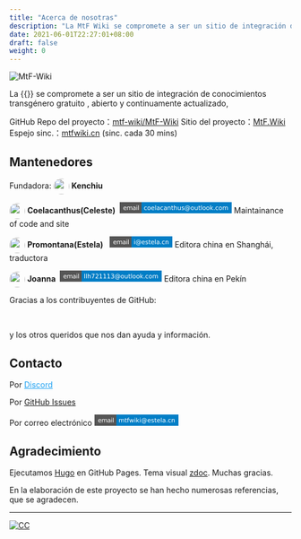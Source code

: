 ```yaml
---
title: "Acerca de nosotras"
description: "La MtF Wiki se compromete a ser un sitio de integración de conocimientos transgénero gratuito , abierto y continuamente actualizado,"
date: 2021-06-01T22:27:01+08:00
draft: false
weight: 0
---
```


![MtF-Wiki](/new/mtf-wiki-long.svg)

La {{<mtf-wiki>}} se compromete a ser un sitio de integración de conocimientos transgénero gratuito , abierto y continuamente actualizado,

<i class="bi bi-github" aria-label="GitHub"></i> GitHub Repo del proyecto：[mtf-wiki/MtF-Wiki](https://github.com/mtf-wiki/MtF-Wiki/)
<i class="bi bi-link-45deg" aria-label="Website"></i> Sitio del proyecto：[MtF.Wiki](https://mtf.wiki/)
<i class="bi bi-link-45deg" aria-label="Website"></i>Espejo sinc.：[mtfwiki.cn](https://mtfwiki.cn/) (sinc. cada 30 mins)

<link rel="stylesheet" href="https://cdn.jsdelivr.net/npm/bootstrap-icons@1.5.0/font/bootstrap-icons.css">

## Mantenedores

Fundadora: <img src="https://avatars.githubusercontent.com/u/27522149?s=64?v=4" style="display: inline; height:2em;vertical-align: middle; border-radius: 50%;"/> **Kenchiu** <a style="color: unset;" href="https://github.com/kenchiu233"><i class="bi bi-github" aria-label="GitHub"></i></a>

<img src="https://avatars.githubusercontent.com/u/43064781?v=4?s=64" style="display: inline; height:2em;vertical-align: middle; border-radius: 50%;"/> **Coelacanthus(Celeste)** <a style="color: unset;" href="https://github.com/CoelacanthusHex"><i class="bi bi-github" aria-label="GitHub"></i></a>&nbsp;<a href=" mailto:coelacanthus@outlook.com"><svg xmlns="http://www.w3.org/2000/svg" xmlns:xlink="http://www.w3.org/1999/xlink" width="200" height="20" role="img" aria-label="email: coelacanthus@outlook.com"><title>email: coelacanthus@outlook.com</title><g shape-rendering="crispEdges"><rect width="39" height="20" fill="#555"/><rect x="39" width="161" height="20" fill="#007ec6"/></g><g fill="#fff" text-anchor="middle" font-family="Verdana,Geneva,DejaVu Sans,sans-serif" text-rendering="geometricPrecision" font-size="110"><text x="205" y="140" transform="scale(.1)" fill="#fff" textLength="290">email</text><text x="1185" y="140" transform="scale(.1)" fill="#fff" textLength="1510">coelacanthus@outlook.com</text></g></svg></a>
Maintainance of code and site

<img src="https://avatars.githubusercontent.com/u/26759054?v=4?s=64" style="display: inline; height:2em;vertical-align: middle; border-radius: 50%;"/> **Promontana(Estela)** <a style="color: unset;" href="http://github.com/saeziae"><i class="bi bi-github" aria-label="GitHub"></i></a>&nbsp;<a style="color: unset;" href="http://twitter.com/saeziae"><i class="bi bi-twitter" style="color:#1DA1F2" aria-label="Twitter"></i></a>&nbsp;<a href="mailto:i@estela.cn"><svg xmlns="http://www.w3.org/2000/svg" xmlns:xlink="http://www.w3.org/1999/xlink" width="112" height="20" role="img" aria-label="email: i@estela.cn"><title>email: i@estela.cn</title><g shape-rendering="crispEdges"><rect width="39" height="20" fill="#555"/><rect x="39" width="73" height="20" fill="#007ec6"/></g><g fill="#fff" text-anchor="middle" font-family="Verdana,Geneva,DejaVu Sans,sans-serif" text-rendering="geometricPrecision" font-size="110"><text x="205" y="140" transform="scale(.1)" fill="#fff" textLength="290">email</text><text x="745" y="140" transform="scale(.1)" fill="#fff" textLength="630">i@estela.cn</text></g></svg></a>
Editora china en Shanghái, traductora

<img src="https://avatars.githubusercontent.com/u/44055214?v=4?s=64" style="display: inline; height:2em;vertical-align: middle; border-radius: 50%;"/> **Joanna** <a style="color: unset;" href="http://github.com/llh721113" class="bi bi-github" aria-label="GitHub"></i></a>&nbsp;<a href=" mailto:llh721113@outlook.com"><svg xmlns="http://www.w3.org/2000/svg" xmlns:xlink="http://www.w3.org/1999/xlink" width="182" height="20" role="img" aria-label="email: llh721113@outlook.com"><title>email: llh721113@outlook.com</title><g shape-rendering="crispEdges"><rect width="39" height="20" fill="#555"/><rect x="39" width="143" height="20" fill="#007ec6"/></g><g fill="#fff" text-anchor="middle" font-family="Verdana,Geneva,DejaVu Sans,sans-serif" text-rendering="geometricPrecision" font-size="110"><text x="205" y="140" transform="scale(.1)" fill="#fff" textLength="290">email</text><text x="1095" y="140" transform="scale(.1)" fill="#fff" textLength="1330">llh721113@outlook.com</text></g></svg></a>
Editora china en Pekín

Gracias a los contribuyentes de GitHub:

<div style="padding: 0 1rem;margin: 0 0 1rem;margin-block-start: 1em;margin-block-end: 1em"><ul id="cons" style="list-style: none;"></ul><br></div>
<p style="float:none;clear:both;"></p>

y los otros queridos que nos dan ayuda y información.

<script>var getJSON = function(url, callback) {var xhr = new XMLHttpRequest();xhr.open('GET', url, true);xhr.responseType = 'json';xhr.onload = function() {var status = xhr.status;if (status === 200) {callback(null, xhr.response);} else {callback(status, xhr.response);}};xhr.send();};getJSON('https://api.github.com/repos/mtf-wiki/MtF-Wiki/contributors',function(err, data) {if (err === null) {for(i in data){var para = document.createElement("li");var node = document.createElement("a");var node2 = document.createElement("img");para.style="margin: 4px;float: left;";node2.style="width: 32px;height: 32px;border-radius: 50%;";node.href=data[i].html_url;node2.src=data[i].avatar_url;node.appendChild(node2);para.appendChild(node);var element = document.getElementById("cons");element.appendChild(para);}}});</script>

## Contacto

Por <a style="color:#1DA1F2" href="https://discord.gg/UtCungsT7V"><i style="color:#1DA1F2" class="bi bi-discord"></i> Discord</a>

Por <a style="color: unset;" href="https://github.com/mtf-wiki/MtF-Wiki/issues/"><i class="bi bi-github" aria-label="GitHub"></i> GitHub Issues</a>

Por correo electrónico <a href=" mailto:mtfwiki@estela.cn"> <svg xmlns="http://www.w3.org/2000/svg" xmlns:xlink="http://www.w3.org/1999/xlink" width="150" height="20" role="img" aria-label="email: mtfwiki@estela.cn"><title>email: mtfwiki@estela.cn</title><g shape-rendering="crispEdges"><rect width="39" height="20" fill="#555"/><rect x="39" width="111" height="20" fill="#007ec6"/></g><g fill="#fff" text-anchor="middle" font-family="Verdana,Geneva,DejaVu Sans,sans-serif" text-rendering="geometricPrecision" font-size="110"><text x="205" y="140" transform="scale(.1)" fill="#fff" textLength="290">email</text><text x="935" y="140" transform="scale(.1)" fill="#fff" textLength="1010">mtfwiki@estela.cn</text></g></svg></a>

## Agradecimiento

Ejecutamos [Hugo][hugo-url] en GitHub Pages. Tema visual [zdoc][zdoc-url]. Muchas gracias.

En la elaboración de este proyecto se han hecho numerosas referencias, que se agradecen.

---

[![CC](https://i.creativecommons.org/l/by-sa/4.0/88x31.png)](https://creativecommons.org/licenses/by-sa/4.0/)

[hugo-url]: https://github.com/gohugoio/hugo
[zdoc-url]: https://github.com/zzossig/hugo-theme-zdoc
